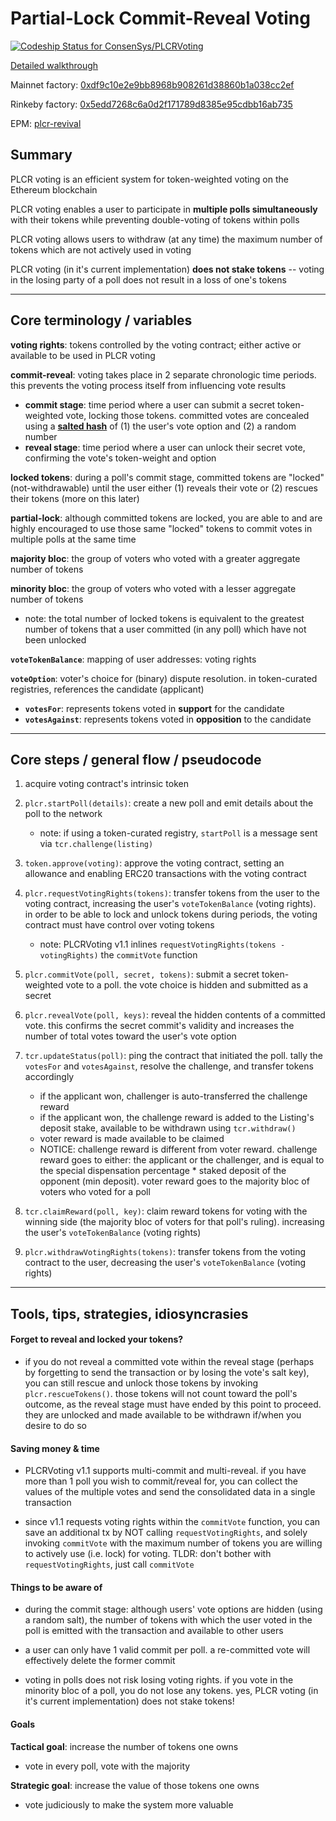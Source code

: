 # Partial-Lock Commit-Reveal Voting

[ ![Codeship Status for ConsenSys/PLCRVoting](https://app.codeship.com/projects/e58babc0-7647-0135-1b40-3a2518fac0ae/status?branch=master)](https://app.codeship.com/projects/244454)

[Detailed walkthrough](https://medium.com/metax-publication/a-walkthrough-of-plcr-voting-in-solidity-92420bd5b87c)

Mainnet factory: [0xdf9c10e2e9bb8968b908261d38860b1a038cc2ef](https://etherscan.io/address/0xdf9c10e2e9bb8968b908261d38860b1a038cc2ef#code)

Rinkeby factory: [0x5edd7268c6a0d2f171789d8385e95cdbb16ab735](https://rinkeby.etherscan.io/address/0x5edd7268c6a0d2f171789d8385e95cdbb16ab735#code)

EPM: [plcr-revival](https://www.ethpm.com/registry/packages/49)

## Summary

PLCR voting is an efficient system for token-weighted voting on the Ethereum blockchain

PLCR voting enables a user to participate in **multiple polls simultaneously** with their tokens while preventing double-voting of tokens within polls

PLCR voting allows users to withdraw (at any time) the maximum number of tokens which are not actively used in voting

PLCR voting (in it's current implementation) **does not stake tokens** -- voting in the losing party of a poll does not result in a loss of one's tokens

---

## Core terminology / variables

**voting rights**: tokens controlled by the voting contract; either active or available to be used in PLCR voting

**commit-reveal**: voting takes place in 2 separate chronologic time periods. this prevents the voting process itself from influencing vote results

* **commit stage**: time period where a user can submit a secret token-weighted vote, locking those tokens. committed votes are concealed using a [**salted hash**](https://en.wikipedia.org/wiki/Salt_%28cryptography%29) of (1) the user's vote option and (2) a random number
* **reveal stage**: time period where a user can unlock their secret vote, confirming the vote's token-weight and option

**locked tokens**: during a poll's commit stage, committed tokens are "locked" (not-withdrawable) until the user either (1) reveals their vote or (2) rescues their tokens (more on this later)

**partial-lock**: although committed tokens are locked, you are able to and are highly encouraged to use those same "locked" tokens to commit votes in multiple polls at the same time

**majority bloc**: the group of voters who voted with a greater aggregate number of tokens

**minority bloc**: the group of voters who voted with a lesser aggregate number of tokens

* note: the total number of locked tokens is equivalent to the greatest number of tokens that a user committed (in any poll) which have not been unlocked

**`voteTokenBalance`**: mapping of user addresses: voting rights

**`voteOption`**: voter's choice for (binary) dispute resolution. in token-curated registries, references the candidate (applicant)

* **`votesFor`**: represents tokens voted in **support** for the candidate
* **`votesAgainst`**: represents tokens voted in **opposition** to the candidate

---

## Core steps / general flow / pseudocode

1.  acquire voting contract's intrinsic token

1.  `plcr.startPoll(details)`: create a new poll and emit details about the poll to the network

    * note: if using a token-curated registry, `startPoll` is a message sent via `tcr.challenge(listing)`

1.  `token.approve(voting)`: approve the voting contract, setting an allowance and enabling ERC20 transactions with the voting contract

1.  `plcr.requestVotingRights(tokens)`: transfer tokens from the user to the voting contract, increasing the user's `voteTokenBalance` (voting rights). in order to be able to lock and unlock tokens during periods, the voting contract must have control over voting tokens

    * note: PLCRVoting v1.1 inlines `requestVotingRights(tokens - votingRights)` the `commitVote` function

1.  `plcr.commitVote(poll, secret, tokens)`: submit a secret token-weighted vote to a poll. the vote choice is hidden and submitted as a secret

1.  `plcr.revealVote(poll, keys)`: reveal the hidden contents of a committed vote. this confirms the secret commit's validity and increases the number of total votes toward the user's vote option

1.  `tcr.updateStatus(poll)`: ping the contract that initiated the poll. tally the `votesFor` and `votesAgainst`, resolve the challenge, and transfer tokens accordingly

    * if the applicant won, challenger is auto-transferred the challenge reward
    * if the applicant won, the challenge reward is added to the Listing's deposit stake, available to be withdrawn using `tcr.withdraw()`
    * voter reward is made available to be claimed
    * NOTICE: challenge reward is different from voter reward. challenge reward goes to either: the applicant or the challenger, and is equal to the special dispensation percentage \* staked deposit of the opponent (min deposit). voter reward goes to the majority bloc of voters who voted for a poll

1.  `tcr.claimReward(poll, key)`: claim reward tokens for voting with the winning side (the majority bloc of voters for that poll's ruling). increasing the user's `voteTokenBalance` (voting rights)

1.  `plcr.withdrawVotingRights(tokens)`: transfer tokens from the voting contract to the user, decreasing the user's `voteTokenBalance` (voting rights)

---

## Tools, tips, strategies, idiosyncrasies

#### Forget to reveal and locked your tokens?

* if you do not reveal a committed vote within the reveal stage (perhaps by forgetting to send the transaction or by losing the vote's salt key), you can still rescue and unlock those tokens by invoking `plcr.rescueTokens()`. those tokens will not count toward the poll's outcome, as the reveal stage must have ended by this point to proceed. they are unlocked and made available to be withdrawn if/when you desire to do so

#### Saving money & time

* PLCRVoting v1.1 supports multi-commit and multi-reveal. if you have more than 1 poll you wish to commit/reveal for, you can collect the values of the multiple votes and send the consolidated data in a single transaction

* since v1.1 requests voting rights within the `commitVote` function, you can save an additional tx by NOT calling `requestVotingRights`, and solely invoking `commitVote` with the maximum number of tokens you are willing to actively use (i.e. lock) for voting. TLDR: don't bother with `requestVotingRights`, just call `commitVote`

#### Things to be aware of

* during the commit stage: although users' vote options are hidden (using a random salt), the number of tokens with which the user voted in the poll is emitted with the transaction and available to other users

* a user can only have 1 valid commit per poll. a re-committed vote will effectively delete the former commit

* voting in polls does not risk losing voting rights. if you vote in the minority bloc of a poll, you do not lose any tokens. yes, PLCR voting (in it's current implementation) does not stake tokens!

#### Goals

**Tactical goal**: increase the number of tokens one owns

* vote in every poll, vote with the majority

**Strategic goal**: increase the value of those tokens one owns

* vote judiciously to make the system more valuable
